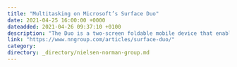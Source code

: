 ```yaml
---
title: "Multitasking on Microsoft’s Surface Duo"
date: 2021-04-25 16:00:00 +0000
dateadded: 2021-04-26 09:37:10 +0100
description: "The Duo is a two-screen foldable mobile device that enables users to use two applications side by side, but most apps do not take advantage of the two screens. Support for information transfer from one app to the other is limited and multitasking within the same app is at times confusing."
link: "https://www.nngroup.com/articles/surface-duo/"
category:
directory: _directory/nielsen-norman-group.md
---
```

